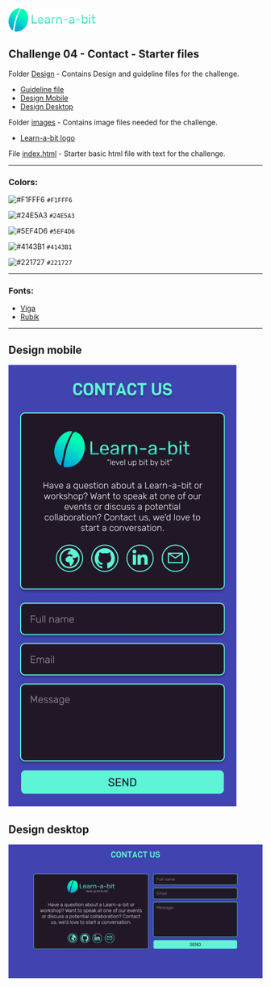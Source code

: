 <img src="../Challenge01/images/learnabit-logo.png"/>

## Challenge 04 - Contact - Starter files

Folder [Design](./design-guideline) - Contains Design and guideline files for the challenge.

- [Guideline file](./design-guideline/learnabit-ch04-guideline.pdf)
- [Design Mobile](./design-guideline/learnabit-ch04-mobile.png)
- [Design Desktop](./design-guideline/learnabit-ch04-desktop.png)

Folder [images](./images) - Contains image files needed for the challenge.

- [Learn-a-bit logo](./images/learnabit-logo.png)

File [index.html](./index.html) - Starter basic html file with text for the challenge.

---

### Colors:

![#F1FFF6](https://via.placeholder.com/32/F1FFF6/000000?text=+) `#F1FFF6`

![#24E5A3](https://via.placeholder.com/32/24E5A3/000000?text=+) `#24E5A3`

![#5EF4D6](https://via.placeholder.com/32/5EF4D6/000000?text=+) `#5EF4D6`

![#4143B1](https://via.placeholder.com/32/4143B1/000000?text=+) `#4143B1`

![#221727](https://via.placeholder.com/32/221727/000000?text=+) `#221727`

---

### Fonts:

- [Viga](https://fonts.google.com/specimen/Viga?query=viga)
- [Rubik](https://fonts.google.com/specimen/Rubik?query=rubik)

---

## Design mobile

![design mobile](./design-guideline/learnabit-ch04-mobile.png)

## Design desktop

![design desktop](./design-guideline/learnabit-ch04-desktop.png)
